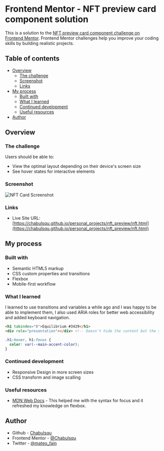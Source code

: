 # Frontend Mentor - NFT preview card component solution

This is a solution to the [NFT preview card component challenge on Frontend Mentor](https://www.frontendmentor.io/challenges/nft-preview-card-component-SbdUL_w0U). Frontend Mentor challenges help you improve your coding skills by building realistic projects. 

## Table of contents

- [Overview](#overview)
  - [The challenge](#the-challenge)
  - [Screenshot](#screenshot)
  - [Links](#links)
- [My process](#my-process)
  - [Built with](#built-with)
  - [What I learned](#what-i-learned)
  - [Continued development](#continued-development)
  - [Useful resources](#useful-resources)
- [Author](#author)


## Overview

### The challenge

Users should be able to:

- View the optimal layout depending on their device's screen size
- See hover states for interactive elements

### Screenshot

![NFT Card Screenshot](./screenshot.jpg)

### Links

- Live Site URL: [https://chabulsqu.github.io/personal_projects/nft_preview/nft.html](https://chabulsqu.github.io/personal_projects/nft_preview/nft.html)

## My process

### Built with

- Semantic HTML5 markup
- CSS custom properties and transitions
- Flexbox
- Mobile-first workflow

### What I learned

I learned to use transitions and variables a while ago and I was happy to be able to implement them, I also used ARIA roles for better web accessibility and added keyboard navigation.

```html 
<h1 tabindex="0">Equilibrium #3429</h1>
<div role="presentation"></div> <!-- Doesn't hide the content but the semantic meaning of the elmeent -->
```
```css
.h1:hover, h1:focus {
  color: var(--main-accent-color);
}
```

### Continued development

- Responsive Design in more screen sizes
- CSS transform and image scalling

### Useful resources

- [MDN Web Docs](https://developer.mozilla.org/) - This helped me with the syntax for focus and it refreshed my knowledge on flexbox.

## Author

- Github - [Chabulsqu](https://github.com/Chabulsqu)
- Frontend Mentor - [@Chabulsqu](https://www.frontendmentor.io/profile/Chabulsqu)
- Twitter - [@mateo_fain](https://www.twitter.com/mateo_fain)